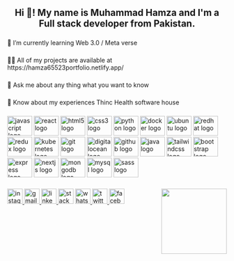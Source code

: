 <h2 align="center">Hi 👋! My name is Muhammad Hamza and I'm a Full stack developer from Pakistan.</h2>

###

<p align="left">🌱 I’m currently learning Web 3.0 / Meta verse</p>

###

<p align="left">👨‍💻 All of my projects are available at https://hamza65523portfolio.netlify.app/</p>

###

<p align="left">💬 Ask me about any thing what you want to know</p>

###

<p align="left">🔭 Know about my experiences Thinc Health software house</p>

###




<div align="left">
  <img src="https://cdn.jsdelivr.net/gh/devicons/devicon/icons/javascript/javascript-original.svg" height="45" width="57" alt="javascript logo"  />
  <img src="https://cdn.jsdelivr.net/gh/devicons/devicon/icons/react/react-original.svg" height="45" width="57" alt="react logo"  />
  <img src="https://cdn.jsdelivr.net/gh/devicons/devicon/icons/html5/html5-original.svg" height="45" width="57" alt="html5 logo"  />
  <img src="https://cdn.jsdelivr.net/gh/devicons/devicon/icons/css3/css3-original.svg" height="45" width="57" alt="css3 logo"  />
  <img src="https://cdn.jsdelivr.net/gh/devicons/devicon/icons/python/python-original.svg" height="45" width="57" alt="python logo"  />
  <img src="https://cdn.jsdelivr.net/gh/devicons/devicon/icons/docker/docker-original.svg" height="45" width="57" alt="docker logo"  />
  <img src="https://cdn.jsdelivr.net/gh/devicons/devicon/icons/ubuntu/ubuntu-plain.svg" height="45" width="57" alt="ubuntu logo"  />
  <img src="https://cdn.jsdelivr.net/gh/devicons/devicon/icons/redhat/redhat-original.svg" height="45" width="57" alt="redhat logo"  />
  <img src="https://cdn.jsdelivr.net/gh/devicons/devicon/icons/redux/redux-original.svg" height="45" width="57" alt="redux logo"  />
  <img src="https://cdn.jsdelivr.net/gh/devicons/devicon/icons/kubernetes/kubernetes-plain.svg" height="45" width="57" alt="kubernetes logo"  />
  <img src="https://cdn.jsdelivr.net/gh/devicons/devicon/icons/git/git-original.svg" height="45" width="57" alt="git logo"  />
  <img src="https://cdn.jsdelivr.net/gh/devicons/devicon/icons/digitalocean/digitalocean-original.svg" height="45" width="57" alt="digitalocean logo"  />
  <img src="https://cdn.jsdelivr.net/gh/devicons/devicon/icons/github/github-original.svg" height="45" width="57" alt="github logo"  />
  <img src="https://cdn.jsdelivr.net/gh/devicons/devicon/icons/java/java-original.svg" height="45" width="57" alt="java logo"  />
  <img src="https://cdn.jsdelivr.net/gh/devicons/devicon/icons/tailwindcss/tailwindcss-original-wordmark.svg" height="45" width="57" alt="tailwindcss logo"  />
  <img src="https://cdn.jsdelivr.net/gh/devicons/devicon/icons/bootstrap/bootstrap-original.svg" height="45" width="57" alt="bootstrap logo"  />
  <img src="https://cdn.jsdelivr.net/gh/devicons/devicon/icons/express/express-original.svg" height="45" width="57" alt="express logo"  />
  <img src="https://cdn.jsdelivr.net/gh/devicons/devicon/icons/nextjs/nextjs-original.svg" height="45" width="57" alt="nextjs logo"  />
  <img src="https://cdn.jsdelivr.net/gh/devicons/devicon/icons/mongodb/mongodb-original.svg" height="45" width="57" alt="mongodb logo"  />
  <img src="https://cdn.jsdelivr.net/gh/devicons/devicon/icons/mysql/mysql-original.svg" height="45" width="57" alt="mysql logo"  />
  <img src="https://cdn.jsdelivr.net/gh/devicons/devicon/icons/sass/sass-original.svg" height="45" width="57" alt="sass logo"  />
</div>

###

<img align="right" height="150" src="https://cdn.dribbble.com/users/1304577/screenshots/4032985/media/823d941d38b2784563d53dc45859fccd.gif"  />

###

<div align="left">
  <a href="https://www.instagram.com/mhamza2012/" target="_blank">
    <img src="https://img.shields.io/static/v1?message=Instagram&logo=instagram&label=&color=E4405F&logoColor=white&labelColor=&style=for-the-badge" height="35" alt="instagram logo"  />
  </a>
  <a href="mhamzaking2020@gmail.com" target="_blank">
    <img src="https://img.shields.io/static/v1?message=Gmail&logo=gmail&label=&color=D14836&logoColor=white&labelColor=&style=for-the-badge" height="35" alt="gmail logo"  />
  </a>
  <a href="https://www.linkedin.com/in/hamza65523" target="_blank">
    <img src="https://img.shields.io/static/v1?message=LinkedIn&logo=linkedin&label=&color=0077B5&logoColor=white&labelColor=&style=for-the-badge" height="35" alt="linkedin logo"  />
  </a>
  <img src="https://img.shields.io/static/v1?message=Stackoverflow&logo=stackoverflow&label=&color=FE7A16&logoColor=white&labelColor=&style=for-the-badge" height="35" alt="stackoverflow logo"  />
  <a href="+923242041210" target="_blank">
    <img src="https://img.shields.io/static/v1?message=Whatsapp&logo=whatsapp&label=&color=25D366&logoColor=white&labelColor=&style=for-the-badge" height="35" alt="whatsapp logo"  />
  </a>
  <a href="https://twitter.com/hamza665500" target="_blank">
    <img src="https://img.shields.io/static/v1?message=Twitter&logo=twitter&label=&color=1DA1F2&logoColor=white&labelColor=&style=for-the-badge" height="35" alt="twitter logo"  />
  </a>
  <a href="https://www.facebook.com/people/Hamza-Mughal/100007047435311/" target="_blank">
    <img src="https://img.shields.io/static/v1?message=Facebook&logo=facebook&label=&color=1877F2&logoColor=white&labelColor=&style=for-the-badge" height="35" alt="facebook logo"  />
  </a>
</div>

